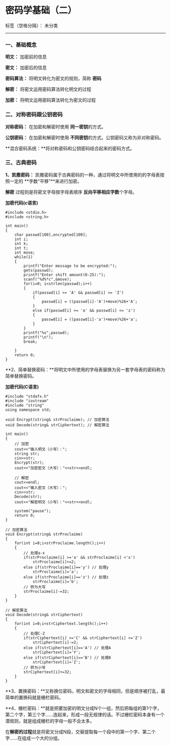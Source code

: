 ﻿# 密码学基础（二）

标签（空格分隔）： 未分类

---

### **一、基础概念**

**明文：** 加密前的信息

**密文：** 加密后的信息

**密码算法：** 将明文转化为密文的规则，简称 **密码**

**解密：** 将密文运用密码算法转化明文的过程

**加密：** 将明文运用密码算法转化为密文的过程

### **二、对称密码跟公钥密码**

**对称密码：** 在加密和解密时使用 **同一密钥**的方式。

**公钥密码：** 在加密和解密时使用 **不同密钥**的方式。公钥密码又称为非对称密码。

**混合密码系统：**将对称密码和公钥密码结合起来的密码方式。

### **三、古典密码**

**1、凯撒密码：** 凯撒密码属于古典密码的一种，通过将明文中所使用的的字母表按照一定的 **字数“平移”**来进行加密。

**解密** 过程则是将密文字母按字母表顺序 **反向平移相应字数**个字母。


**加密代码(c语言)**
```
#include <stdio.h>
#include <string.h>

int main()
{
    char passwd[100],encrypted[100];
    int i;
    int k;
    int t;
    int move;
    while(1)
    {
        printf("Enter message to be encrypted:");
        gets(passwd);
        printf("Enter shift amount(0-25):");
        scanf("%d%*c",&move);
        for(i=0; i<strlen(passwd);i++)
        {
            if(passwd[i] >= 'A' && passwd[i] <= 'Z')
            {
                passwd[i] = ((passwd[i]-'A')+move)%26+'A';
            }
            else if(passwd[i] >= 'a' && passwd[i] <= 'z')
            {
                passwd[i] = ((passwd[i]-'a')+move)%26+'a';
            }
        }
        printf("%s",passwd);
        printf("\n");
        break;

    }
    return 0;
}
```


**2、简单替换密码：**将明文中所使用的字母表替换为另一套字母表的密码称为简单替换密码。


**加密代码(C语言)**
```
#include "stdafx.h"
#include "iostream"
#include "string"
using namespace std;

void Encrypt(string& strProclaime); // 加密算法
void Decode(string& strCiphertext); // 解密算法

int main()
{
    // 加密
    cout<<"输入明文（小写）：";
    string str;
    cin>>str;
    Encrypt(str);
    cout<<"加密密文（大写）："<<str<<endl;

    // 解密
    cout<<endl;
    cout<<"输入密文（大写）：";
    cin>>str;
    Decode(str);
    cout<<"解密明文（小写）："<<str<<endl;

    system("pause"); 
    return 0;
}

// 加密算法
void Encrypt(string& strProclaime)
{
    for(int i=0;i<strProclaime.length();i++)
    {
        // 处理a-x
        if(strProclaime[i] >='a' && strProclaime[i] <'x') 
            strProclaime[i]+=2;
        else if(strProclaime[i]=='y') // 处理y
            strProclaime[i]='a';
        else if(strProclaime[i]=='z') // 处理z
            strProclaime[i]='b';
        // 转为大写
        strProclaime[i]-=32;
    }
}

// 解密算法
void Decode(string& strCiphertext)
{
    for(int i=0;i<strCiphertext.length();i++)
    {
        // 处理C-Z
        if(strCiphertext[i] >='C' && strCiphertext[i] <='Z') 
            strCiphertext[i]-=2;
        else if(strCiphertext[i]=='A') // 处理A
            strCiphertext[i]='Y';
        else if(strCiphertext[i]=='B') // 处理B
            strCiphertext[i]='Z';
        // 转为小写
        strCiphertext[i]+=32;
    }
}
```
**3、置换密码：**又称换位密码，明文和密文的字母相同，但是顺序被打乱，最简单的置换码就是栅栏密码。

**4、栅栏密码：**就是把要加密的明文分成N个一组，然后把每组的第1个字，第二个字，第三个字......连起来，形成一段无规律的话。不过栅栏密码本身有一个潜规则，就是组成栅栏的字母一般不会太多。

在**解密的过程**就是将密文分成N段，交替提取每一个段中的第一个字、第二个字......在组成一个大的分组。


